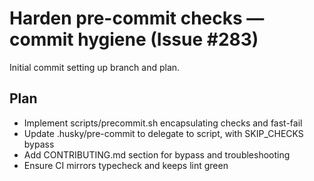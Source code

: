 # Harden pre-commit checks — commit hygiene (Issue #283)

Initial commit setting up branch and plan.

## Plan

- Implement scripts/precommit.sh encapsulating checks and fast-fail
- Update .husky/pre-commit to delegate to script, with SKIP_CHECKS bypass
- Add CONTRIBUTING.md section for bypass and troubleshooting
- Ensure CI mirrors typecheck and keeps lint green
